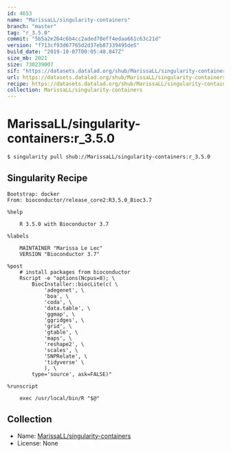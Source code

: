 ```yaml
---
id: 4653
name: "MarissaLL/singularity-containers"
branch: "master"
tag: "r_3.5.0"
commit: "5b5a2e264c6b4cc2aded70eff4edaa661c63c21d"
version: "f713cf93d67765d2d37eb87339495de5"
build_date: "2019-10-07T00:05:40.847Z"
size_mb: 2021
size: 730239007
sif: "https://datasets.datalad.org/shub/MarissaLL/singularity-containers/r_3.5.0/2019-10-07-5b5a2e26-f713cf93/f713cf93d67765d2d37eb87339495de5.simg"
url: https://datasets.datalad.org/shub/MarissaLL/singularity-containers/r_3.5.0/2019-10-07-5b5a2e26-f713cf93/
recipe: https://datasets.datalad.org/shub/MarissaLL/singularity-containers/r_3.5.0/2019-10-07-5b5a2e26-f713cf93/Singularity
collection: MarissaLL/singularity-containers
---
```


# MarissaLL/singularity-containers:r_3.5.0

```bash
$ singularity pull shub://MarissaLL/singularity-containers:r_3.5.0
```

## Singularity Recipe

```singularity
Bootstrap: docker
From: bioconductor/release_core2:R3.5.0_Bioc3.7

%help

    R 3.5.0 with Bioconductor 3.7
    
%labels

    MAINTAINER "Marissa Le Lec"
    VERSION "Bioconductor 3.7"

%post
    # install packages from bioconductor
    Rscript -e "options(Ncpus=8); \
        BiocInstaller::biocLite(c( \
            'adegenet', \
            'boa', \
            'coda', \
            'data.table', \
            'ggmap', \
            'ggridges', \
            'grid', \
            'gtable', \
            'maps', \
            'reshape2', \
            'scales', \
            'SNPRelate', \
            'tidyverse' \
            ), \
        type='source', ask=FALSE)"

%runscript

    exec /usr/local/bin/R "$@"
```

## Collection

 - Name: [MarissaLL/singularity-containers](https://github.com/MarissaLL/singularity-containers)
 - License: None

